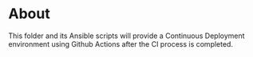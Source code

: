 # About
This folder and its Ansible scripts will provide a Continuous Deployment environment using Github Actions after the CI process is completed.